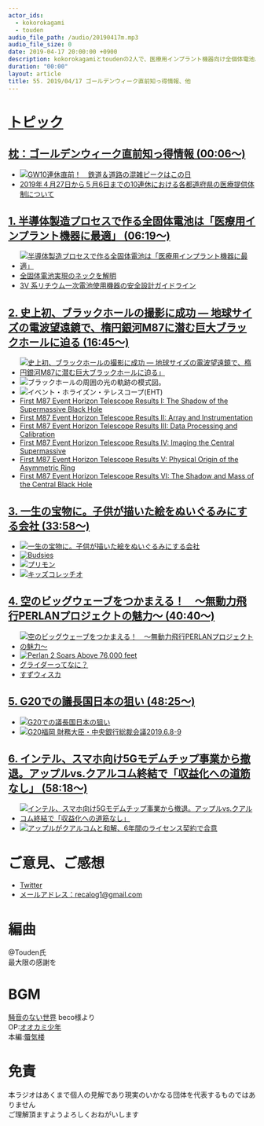```yaml
---
actor_ids:
  - kokorokagami
  - touden
audio_file_path: /audio/20190417m.mp3
audio_file_size: 0
date: 2019-04-17 20:00:00 +0900
description: kokorokagamiとtoudenの2人で、医療用インプラント機器向け全個体電池、史上初、ブラックホールの撮影に成功などについて話しました。
duration: "00:00"
layout: article
title: 55. 2019/04/17 ゴールデンウィーク直前知っ得情報、他
---
```

# <u>トピック</u>

## <u>枕：ゴールデンウィーク直前知っ得情報 (00:06～)</u>

- [![GW10連休直前！　鉄道＆道路の混雑ピークはこの日](https://www.nagoyatv.com/themes/nagoyatv_pc/news/image/ann/000152082_640.jpg)](https://news.tv-asahi.co.jp/news_society/articles/000152082.html)
- [2019年４月27日から５月6日までの10連休における各都道府県の医療提供体制について](https://www.mhlw.go.jp/stf/newpage_04364.html)

## <u>1. 半導体製造プロセスで作る全固体電池は「医療用インプラント機器に最適」 (06:19～)</u>

- [![半導体製造プロセスで作る全固体電池は「医療用インプラント機器に最適」](https://image.itmedia.co.jp/mn/articles/1904/17/sp_190417ilika_02.jpg)](https://monoist.atmarkit.co.jp/mn/articles/1904/17/news051.html)
- [全固体電池実現のネックを解明](https://www.aist.go.jp/aist_j/press_release/pr2018/pr20181123/pr20181123.html)
- [3V 系リチウム一次電池使用機器の安全設計ガイドライン](http://www.denchi.info/publication/Primary_info01.pdf)

## <u>2. 史上初、ブラックホールの撮影に成功 ― 地球サイズの電波望遠鏡で、楕円銀河M87に潜む巨大ブラックホールに迫る  (16:45～)</u>

- [![史上初、ブラックホールの撮影に成功 ― 地球サイズの電波望遠鏡で、楕円銀河M87に潜む巨大ブラックホールに迫る」](https://www.nao.ac.jp/contents/news/science/2019/20190410-eht-fig.jpg)](https://www.nao.ac.jp/news/science/2019/20190410-eht.html)
- ![ブラックホールの周囲の光の軌跡の模式図。](https://www.nao.ac.jp/contents/news/science/2019/20190410-eht-fig2.jpg)
- ![イベント・ホライズン・テレスコープ(EHT)](https://www.nao.ac.jp/contents/news/science/2019/20190410-eht-fig2.jpg)
- [First M87 Event Horizon Telescope Results I: The Shadow of the Supermassive Black Hole](https://iopscience.iop.org/article/10.3847/2041-8213/ab0ec7)
- [First M87 Event Horizon Telescope Results II: Array and Instrumentation](https://iopscience.iop.org/article/10.3847/2041-8213/ab0c96)
- [First M87 Event Horizon Telescope Results III: Data Processing and Calibration](https://iopscience.iop.org/article/10.3847/2041-8213/ab0c57)
- [First M87 Event Horizon Telescope Results IV: Imaging the Central Supermassive](https://iopscience.iop.org/article/10.3847/2041-8213/ab0e85)
- [First M87 Event Horizon Telescope Results V: Physical Origin of the Asymmetric Ring](https://iopscience.iop.org/article/10.3847/2041-8213/ab0f43)
- [First M87 Event Horizon Telescope Results VI: The Shadow and Mass of the Central Black Hole](https://iopscience.iop.org/article/10.3847/2041-8213/ab1141)

## <u>3. 一生の宝物に。子供が描いた絵をぬいぐるみにする会社  (33:58～)</u>

- [![一生の宝物に。子供が描いた絵をぬいぐるみにする会社](https://static.curazy.com/wp-content/uploads/2014/11/2523722_5.jpg)](https://curazy.com/archives/52329)
- [![Budsies](https://www.budsies.com/media/cms/homepage/customized-stuffed-animal-from-drawing_1.png)](https://www.budsies.com/)
- [![プリモン](http://www.myprettymonsters.jp/images/%E3%83%97%E3%83%AA%E3%83%A2%E3%83%B3minitop.png?crc=94415241)](https://www.budsies.com/)
- [![キッズコレッチオ](https://kids.colleccio.jp/assets/img/top/sp-kv-02.png)](https://kids.colleccio.jp/)

## <u>4. 空のビッグウェーブをつかまえる！　～無動力飛行PERLANプロジェクトの魅力～ (40:40～)</u>

- [![空のビッグウェーブをつかまえる！　～無動力飛行PERLANプロジェクトの魅力～](https://sorabatake.jp/wp-content/uploads/2019/04/04.jpg)](https://sorabatake.jp/4974/)
- [![Perlan 2 Soars Above 76,000 feet](https://img.youtube.com/vi/_hk7JcKMrkk/0.jpg)](https://www.youtube.com/watch?v=_hk7JcKMrkk)
- [グライダーってなに？](http://www.takikawaskypark.jp/whatsglider)
- [すずウィスカ](https://www.jstage.jst.go.jp/article/sfj/63/11/63_677/_pdf)

## <u>5. G20での議長国日本の狙い (48:25～)</u>

- [![G20での議長国日本の狙い](https://www.google.com/url?sa=i&source=images&cd=&cad=rja&uact=8&ved=2ahUKEwiSp7azoebhAhUX7LwKHYpIDNUQjRx6BAgBEAU&url=http%3A%2F%2Fwww.city.fukuoka.lg.jp%2Fsoki%2Fg20-1%2Fshisei%2FG20fukuoka.html&psig=AOvVaw2ebO20Y2p0eza89VZcso4G&ust=1556110476807564)](http://fis.nri.co.jp/ja-JP/knowledge/commentary/2019/20190410.html)
- [![G20福岡 財務大臣・中央銀行総裁会議2019.6.8-9](https://www.g20fukuoka.city.fukuoka.lg.jp/img/hero-pc.jpg)](https://www.g20fukuoka.city.fukuoka.lg.jp/)

## <u>6. インテル、スマホ向け5Gモデムチップ事業から撤退。アップルvs.クアルコム終結で「収益化への道筋なし」 (58:18～)</u>

- [![インテル、スマホ向け5Gモデムチップ事業から撤退。アップルvs.クアルコム終結で「収益化への道筋なし」](https://o.aolcdn.com/images/dims?resize=2000%2C2000%2Cshrink&image_uri=https%3A%2F%2Fs.yimg.com%2Fos%2Fcreatr-uploaded-images%2F2019-04%2F236a0170-60ce-11e9-b4f7-79b28087e075&client=a1acac3e1b3290917d92&signature=435a0248adfeaf2fdeb8f867a6d101f0664583db)](https://headlines.yahoo.co.jp/hl?a=20190402-00000059-reut-bus_all)
- [![アップルがクアルコムと和解、6年間のライセンス契約で合意](https://techcrunchjp.files.wordpress.com/2019/04/2019-04-17-apple-vs-qualcomm-alt.png?w=736&zoom=2)](https://jp.techcrunch.com/2019/04/17/2019-04-16-apple-and-qualcomm-are-ending-their-legal-battles/)

# ご意見、ご感想
- [Twitter](https://twitter.com/recalog1)
- [メールアドレス：recalog1@gmail.com](recalog1@gmail.com)

# 編曲

@Touden氏  
最大限の感謝を  

# BGM

[騒音のない世界](http://noiselessworld.net/) beco様より  
OP:[オオカミ少年](https://soundcloud.com/baron1_3/wolfboy)  
本編:[蜃気楼](https://soundcloud.com/baron1_3/shinkirou)  

# 免責

本ラジオはあくまで個人の見解であり現実のいかなる団体を代表するものではありません  
ご理解頂ますようよろしくおねがいします  
